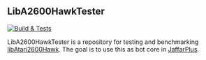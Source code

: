 LibA2600HawkTester
-------------------

[![Build & Tests](https://github.com/SergioMartin86/libAtari2600HawkTester/actions/workflows/make.yml/badge.svg)](https://github.com/SergioMartin86/libAtari2600HawkTester/actions/workflows/make.yml)


LibA2600HawkTester is a repository for testing and benchmarking [libAtari2600Hawk](https://github.com/CasualPokePlayer/libAtari2600Hawk/tree/v2). The goal is to use this as bot core in [JaffarPlus](https://github.com/SergioMartin86/jaffarPlus).

